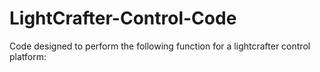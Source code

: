 # LightCrafter-Control-Code
Code designed to perform the following function for a lightcrafter control platform:

